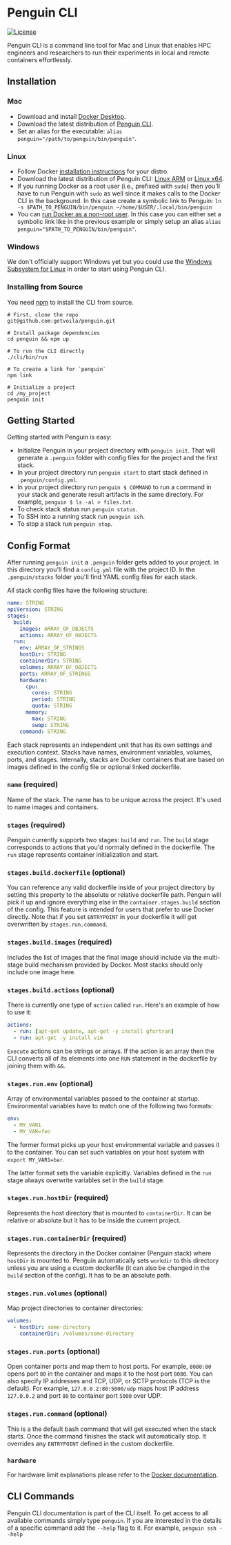 # Penguin CLI

[![License](https://img.shields.io/badge/License-Apache%202.0-blue.svg)](https://github.com/gitbucket/gitbucket/blob/master/LICENSE)

Penguin CLI is a command line tool for Mac and Linux that enables HPC engineers and researchers to run their experiments in local and remote containers effortlessly.

## Installation

### Mac

- Download and install [Docker Desktop](https://download.docker.com/mac/stable/Docker.dmg).
- Download the latest distribution of [Penguin CLI](https://penguin-cli-tarballs.s3-us-west-2.amazonaws.com/penguin-darwin-x64.tar.gz).
- Set an alias for the executable: `alias penguin="/path/to/penguin/bin/penguin"`.

### Linux

- Follow Docker [installation instructions](https://docs.docker.com/install/linux/docker-ce/ubuntu/) for your distro.
- Download the latest distribution of Penguin CLI: [Linux ARM](https://penguin-cli-tarballs.s3-us-west-2.amazonaws.com/penguin-linux-arm.tar.gz) or [Linux x64](https://penguin-cli-tarballs.s3-us-west-2.amazonaws.com/penguin-linux-x64.tar.gz).
- If you running Docker as a root user (i.e., prefixed with `sudo`) then you'll have to run Penguin with `sudo` as well since it makes calls to the Docker CLI in the background. In this case create a symbolic link to Penguin: `ln -s $PATH_TO_PENGUIN/bin/penguin ~/home/$USER/.local/bin/penguin`
- You can [run Docker as a non-root user](https://docs.docker.com/install/linux/linux-postinstall/). In this case you can either set a symbolic link like in the previous example or simply setup an alias `alias penguin="$PATH_TO_PENGUIN/bin/penguin"`.

### Windows

We don't officially support Windows yet but you could use the [Windows Subsystem for Linux](https://docs.microsoft.com/en-us/windows/wsl/install-win10) in order to start using Penguin CLI.

### Installing from Source

You need [npm](https://nodejs.org/en/) to install the CLI from source.

```shell
# First, clone the repo
git@github.com:getvoila/penguin.git

# Install package dependencies
cd penguin && npm up

# To run the CLI directly 
./cli/bin/run

# To create a link for `penguin`
npm link

# Initialize a project
cd /my_project
penguin init
```

## Getting Started

Getting started with Penguin is easy:

- Initialize Penguin in your project directory with `penguin init`. That will generate a `.penguin` folder with config files for the project and the first stack.
- In your project directory run `penguin start` to start stack defined in `.penguin/config.yml`.
- In your project directory run `penguin $ COMMAND` to run a command in your stack and generate result artifacts in the same directory. For example, `penguin $ ls -al > files.txt`.
- To check stack status run `penguin status`.
- To SSH into a running stack run `penguin ssh`.
- To stop a stack run `penguin stop`.

## Config Format

After running `penguin init` a `.penguin` folder gets added to your project. In this directory you'll find a `config.yml` file with the project ID. In the `.penguin/stacks` folder you'll find YAML config files for each stack.

All stack config files have the following structure:

```yaml
name: STRING
apiVersion: STRING
stages:
  build:
    images: ARRAY_OF_OBJECTS
    actions: ARRAY_OF_OBJECTS
  run:
    env: ARRAY_OF_STRINGS
    hostDir: STRING
    containerDir: STRING
    volumes: ARRAY_OF_OBJECTS
    ports: ARRAY_OF_STRINGS
    hardware:
      cpu:
        cores: STRING
        period: STRING
        quota: STRING
      memory:
        max: STRING
        swap: STRING
    command: STRING
```

Each stack represents an independent unit that has its own settings and execution context. Stacks have names, environment variables, volumes, ports, and stages. Internally, stacks are Docker containers that are based on images defined in the config file or optional linked dockerfile.

### `name` (required)

Name of the stack. The name has to be unique across the project. It's used to name images and containers.

### `stages` (required)

Penguin currently supports two stages: `build` and `run`. The `build` stage corresponds to actions that you'd normally defined in the dockerfile. The `run` stage represents container initialization and start.

### `stages.build.dockerfile` (optional)

You can reference any valid dockerfile inside of your project directory by setting this property to the absolute or relative dockerfile path. Penguin will pick it up and ignore everything else in the `container.stages.build` section of the config. This feature is intended for users that prefer to use Docker directly. Note that if you set `ENTRYPOINT` in your dockerfile it will get overwritten by `stages.run.command`.

### `stages.build.images` (required)

Includes the list of images that the final image should include via the multi-stage build mechanism provided by Docker. Most stacks should only include one image here.

### `stages.build.actions` (optional)

There is currently one type of `action` called `run`. Here's an example of how to use it:

```yaml
actions:
  - run: [apt-get update, apt-get -y install gfortran]
  - run: apt-get -y install vim
```

`Execute` actions can be strings or arrays. If the action is an array then the CLI converts all of its elements into one `RUN` statement in the dockerfile by joining them with `&&`.

### `stages.run.env` (optional)

Array of environmental variables passed to the container at startup. Environmental variables have to match one of the following two formats:

```yaml
env:
  - MY_VAR1
  - MY_VAR=foo
```

The former format picks up your host environmental variable and passes it to the container. You can set such variables on your host system with `export MY_VAR1=bar`.

The latter format sets the variable explicitly. Variables defined in the `run` stage always overwrite variables set in the `build` stage.

### `stages.run.hostDir` (required)

Represents the host directory that is mounted to `containerDir`. It can be relative or absolute but it has to be inside the current project.

### `stages.run.containerDir` (required)

Represents the directory in the Docker container (Penguin stack) where `hostDir` is mounted to. Penguin automatically sets `workdir` to this directory unless you are using a custom dockerfile (it can also be changed in the `build` section of the config). It has to be an absolute path.

### `stages.run.volumes` (optional)

Map project directories to container directories:

```yaml
volumes:
  - hostDir: some-directory
    containerDir: /volumes/some-directory
```

### `stages.run.ports` (optional)

Open container ports and map them to host ports. For example, `8080:80` opens port `80` in the container and maps it to the host port `8080`. You can also specify IP addresses and TCP, UDP, or SCTP protocols (TCP is the default). For example, `127.0.0.2:80:5000/udp` maps host IP address `127.0.0.2` and port `80` to container port `5000` over UDP.

### `stages.run.command` (optional)

This is a the default bash command that will get executed when the stack starts. Once the command finishes the stack will automatically stop. It overrides any `ENTRYPOINT` defined in the custom dockerfile.

### `hardware`

For hardware limit explanations please refer to the [Docker documentation](https://docs.docker.com/config/containers/resource_constraints/).

## CLI Commands

Penguin CLI documentation is part of the CLI itself. To get access to all available commands simply type `penguin`. If you are interested in the details of a specific command add the `--help` flag to it. For example, `penguin ssh --help`
